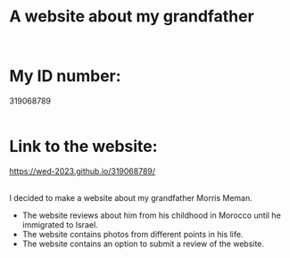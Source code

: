 # A website about my grandfather <br /> <br />

# My ID number: <br />
319068789 <br /><br />

# Link to the website: <br />
https://wed-2023.github.io/319068789/ <br /><br />

I decided to make a website about my grandfather Morris Meman.<br />
- The website reviews about him from his childhood in Morocco until he immigrated to Israel.<br />
- The website contains photos from different points in his life.<br />
- The website contains an option to submit a review of the website.<br />



